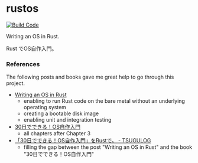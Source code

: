# rustos

[![Build Code](https://github.com/gky360/rustos/workflows/Build%20Code/badge.svg)](https://github.com/gky360/rustos/actions)

Writing an OS in Rust.

Rust でOS自作入門。


### References

The following posts and books gave me great help to go through this project.

- [Writing an OS in Rust](https://os.phil-opp.com/)
    - enabling to run Rust code on the bare metal without an underlying operating system
    - creating a bootable disk image
    - enabling unit and integration testing
- [30日でできる！OS自作入門](https://book.mynavi.jp/supportsite/detail/4839919844.html)
    - all chapters after Chapter 3
- [「30日でできる！OS自作入門」をRustで。 - TSUGULOG](https://yoshitsugu.net/tags/OS%E8%87%AA%E4%BD%9C%E5%85%A5%E9%96%80.html)
    - filling the gap between the post "Writing an OS in Rust" and the book "30日でできる！OS自作入門"